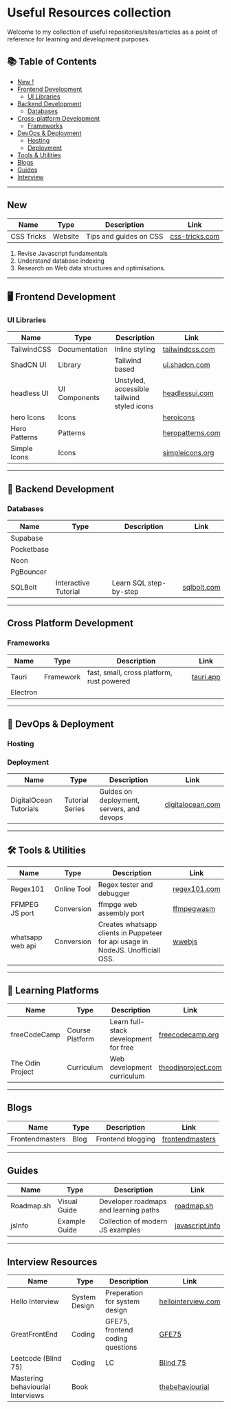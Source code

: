 # Useful Resources collection

Welcome to my collection of useful repositories/sites/articles as a point of reference for learning and development purposes.

## 📚 Table of Contents

- [New !](#new)
- [Frontend Development](#frontend-development)
  - [UI Libraries](#ui-libraries)
- [Backend Development](#backend-development)
  - [Databases](#databases)
- [Cross-platform Development](#cross-platform-development)
  - [Frameworks](#cross-platform-frameworks)
- [DevOps & Deployment](#devops--deployment)
  - [Hosting](#hosting)
  - [Deployment](#deployment)
- [Tools & Utilities](#tools--utilities)
- [Blogs](#blogs)
- [Guides](#guides)
- [Interview](#interview-resources)

---

## New

| Name       | Type    | Description            | Link                                     |
| ---------- | ------- | ---------------------- | ---------------------------------------- |
| CSS Tricks | Website | Tips and guides on CSS | [css-tricks.com](https://css-tricks.com) |

1. Revise Javascript fundamentals
2. Understand database indexing
3. Research on Web data structures and optimisations.

---

## 🖥️ Frontend Development

### UI Libraries

| Name          | Type          | Description                                | Link                                          |
| ------------- | ------------- | ------------------------------------------ | --------------------------------------------- |
| TailwindCSS   | Documentation | Inline styling                             | [tailwindcss.com](https://tailwindcss.com/)   |
| ShadCN UI     | Library       | Tailwind based                             | [ui.shadcn.com](https://ui.shadcn.com/)       |
| headless UI   | UI Components | Unstyled, accessible tailwind styled icons | [headlessui.com](https://headlessui.com/)     |
| hero Icons    | Icons         |                                            | [heroicons](https://heroicons.com/)           |
| Hero Patterns | Patterns      |                                            | [heropatterns.com](https://heropatterns.com/) |
| Simple Icons  | Icons         |                                            | [simpleicons.org](https://simpleicons.org/)   |

---

## 🔧 Backend Development

### Databases

| Name       | Type                 | Description            | Link                               |
| ---------- | -------------------- | ---------------------- | ---------------------------------- |
| Supabase   |                      |                        |                                    |
| Pocketbase |                      |                        |                                    |
| Neon       |                      |                        |                                    |
| PgBouncer  |                      |                        |                                    |
| SQLBolt    | Interactive Tutorial | Learn SQL step-by-step | [sqlbolt.com](https://sqlbolt.com) |

---

## Cross Platform Development

### Frameworks

| Name     | Type      | Description                               | Link                            |
| -------- | --------- | ----------------------------------------- | ------------------------------- |
| Tauri    | Framework | fast, small, cross platform, rust powered | [tauri.app](https://tauri.app/) |
| Electron |           |                                           |                                 |

---

## 🚀 DevOps & Deployment

### Hosting

### Deployment

| Name                   | Type            | Description                               | Link                                                                 |
| ---------------------- | --------------- | ----------------------------------------- | -------------------------------------------------------------------- |
| DigitalOcean Tutorials | Tutorial Series | Guides on deployment, servers, and devops | [digitalocean.com](https://www.digitalocean.com/community/tutorials) |

---

## 🛠 Tools & Utilities

| Name             | Type        | Description                                                                     | Link                                                    |
| ---------------- | ----------- | ------------------------------------------------------------------------------- | ------------------------------------------------------- |
| Regex101         | Online Tool | Regex tester and debugger                                                       | [regex101.com](https://regex101.com)                    |
| FFMPEG JS port   | Conversion  | ffmpge web assembly port                                                        | [ffmpegwasm](https://github.com/ffmpegwasm/ffmpeg.wasm) |
| whatsapp web api | Conversion  | Creates whatsapp clients in Puppeteer for api usage in NodeJS. Unofficiall OSS. | [wwebjs](https://wwebjs.dev/)                           |

---

## 📘 Learning Platforms

| Name             | Type            | Description                           | Link                                                 |
| ---------------- | --------------- | ------------------------------------- | ---------------------------------------------------- |
| freeCodeCamp     | Course Platform | Learn full-stack development for free | [freecodecamp.org](https://www.freecodecamp.org)     |
| The Odin Project | Curriculum      | Web development curriculum            | [theodinproject.com](https://www.theodinproject.com) |

---

## Blogs

| Name            | Type | Description       | Link                                                 |
| --------------- | ---- | ----------------- | ---------------------------------------------------- |
| Frontendmasters | Blog | Frontend blogging | [frontendmasters](https://frontendmasters.com/blog/) |

---

## Guides

| Name       | Type          | Description                           | Link                                        |
| ---------- | ------------- | ------------------------------------- | ------------------------------------------- |
| Roadmap.sh | Visual Guide  | Developer roadmaps and learning paths | [roadmap.sh](https://roadmap.sh)            |
| jsInfo     | Example Guide | Collection of modern JS examples      | [javascript.info](https://javascript.info/) |

---

## Interview Resources

| Name                              | Type          | Description                      | Link                                                                                             |
| --------------------------------- | ------------- | -------------------------------- | ------------------------------------------------------------------------------------------------ |
| Hello Interview                   | System Design | Preperation for system design    | [hellointerview.com](https://www.hellointerview.com/learn/system-design/in-a-hurry/introduction) |
| GreatFrontEnd                     | Coding        | GFE75, frontend coding questions | [GFE75](https://www.greatfrontend.com/interviews/gfe75)                                          |
| Leetcode (Blind 75)               | Coding        | LC                               | [Blind 75](https://leetcode.com/problem-list/oizxjoit/)                                          |
| Mastering behaviourial Interviews | Book          |                                  | [thebehaviourial](hhttps://thebehavioral.substack.com/)                                          |
